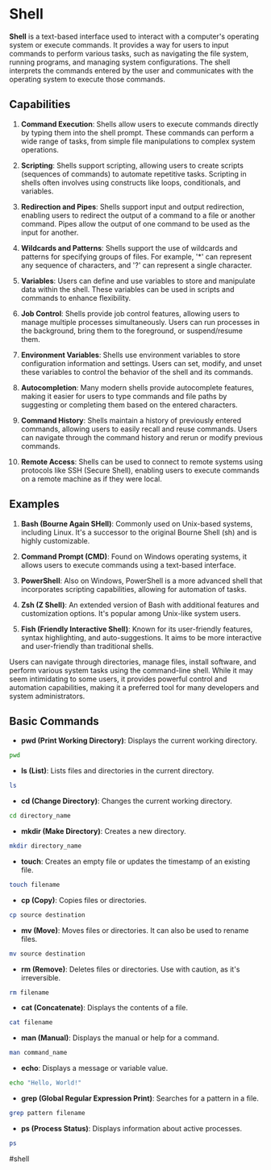 # Shell

__Shell__ is a text-based interface used to interact with a computer's operating system or execute commands. It provides a way for users to input commands to perform various tasks, such as navigating the file system, running programs, and managing system configurations. The shell interprets the commands entered by the user and communicates with the operating system to execute those commands.

## Capabilities

1. __Command Execution__: Shells allow users to execute commands directly by typing them into the shell prompt. These commands can perform a wide range of tasks, from simple file manipulations to complex system operations.

2. __Scripting__: Shells support scripting, allowing users to create scripts (sequences of commands) to automate repetitive tasks. Scripting in shells often involves using constructs like loops, conditionals, and variables.

3. __Redirection and Pipes__: Shells support input and output redirection, enabling users to redirect the output of a command to a file or another command. Pipes allow the output of one command to be used as the input for another.

4. __Wildcards and Patterns__: Shells support the use of wildcards and patterns for specifying groups of files. For example, '*' can represent any sequence of characters, and '?' can represent a single character.

5. __Variables__: Users can define and use variables to store and manipulate data within the shell. These variables can be used in scripts and commands to enhance flexibility.

6. __Job Control__: Shells provide job control features, allowing users to manage multiple processes simultaneously. Users can run processes in the background, bring them to the foreground, or suspend/resume them.

7. __Environment Variables__: Shells use environment variables to store configuration information and settings. Users can set, modify, and unset these variables to control the behavior of the shell and its commands.

8. __Autocompletion__: Many modern shells provide autocomplete features, making it easier for users to type commands and file paths by suggesting or completing them based on the entered characters.

9. __Command History__: Shells maintain a history of previously entered commands, allowing users to easily recall and reuse commands. Users can navigate through the command history and rerun or modify previous commands.

10. __Remote Access__: Shells can be used to connect to remote systems using protocols like SSH (Secure Shell), enabling users to execute commands on a remote machine as if they were local.

## Examples

1. __Bash (Bourne Again SHell)__: Commonly used on Unix-based systems, including Linux. It's a successor to the original Bourne Shell (sh) and is highly customizable.

2. __Command Prompt (CMD)__: Found on Windows operating systems, it allows users to execute commands using a text-based interface.

3. __PowerShell__: Also on Windows, PowerShell is a more advanced shell that incorporates scripting capabilities, allowing for automation of tasks.

4. __Zsh (Z Shell)__: An extended version of Bash with additional features and customization options. It's popular among Unix-like system users.

5. __Fish (Friendly Interactive Shell)__: Known for its user-friendly features, syntax highlighting, and auto-suggestions. It aims to be more interactive and user-friendly than traditional shells.

Users can navigate through directories, manage files, install software, and perform various system tasks using the command-line shell. While it may seem intimidating to some users, it provides powerful control and automation capabilities, making it a preferred tool for many developers and system administrators.

## Basic Commands

* __pwd (Print Working Directory)__: Displays the current working directory.
```bash
pwd
```
* __ls (List)__: Lists files and directories in the current directory.
```bash
ls
```
* __cd (Change Directory)__: Changes the current working directory.
```bash
cd directory_name
```
* __mkdir (Make Directory)__: Creates a new directory.
```bash
mkdir directory_name
```
* __touch__: Creates an empty file or updates the timestamp of an existing file.
```bash
touch filename
```
* __cp (Copy)__: Copies files or directories.
```bash
cp source destination
```
* __mv (Move)__: Moves files or directories. It can also be used to rename files.
```bash
mv source destination
```
* __rm (Remove)__: Deletes files or directories. Use with caution, as it's irreversible.
```bash
rm filename
```
* __cat (Concatenate)__: Displays the contents of a file.
```bash
cat filename
```
* __man (Manual)__: Displays the manual or help for a command.
```bash
man command_name
```
* __echo__: Displays a message or variable value.
```bash
echo "Hello, World!"
```
* __grep (Global Regular Expression Print)__: Searches for a pattern in a file.
```bash
grep pattern filename
```
* __ps (Process Status)__: Displays information about active processes.
```bash
ps
```

#shell
